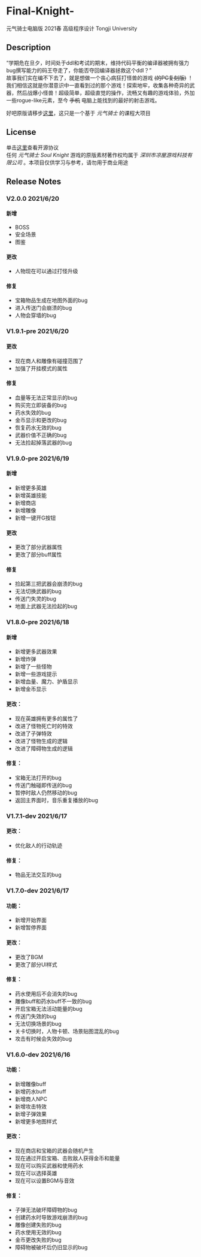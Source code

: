 # Final-Knight-  
元气骑士电脑版 2021春 高级程序设计 Tongji University

## Description
“学期危在旦夕，时间处于ddl和考试的期末，维持代码平衡的编译器被拥有强力bug撰写能力的码王夺走了，你能否夺回编译器拯救这个ddl？”  
故事我们实在编不下去了，就是想做一个丧心病狂打怪兽的游戏 ~~(的PC复刻版)~~ ！  
我们相信这就是你潜意识中一直看到过的那个游戏！探索地牢，收集各种奇异的武器，然后战爆小怪兽！超级简单，超级直觉的操作，流畅又有趣的游戏体验，外加一些rogue-like元素，至今 ~~手机~~ 电脑上能找到的最好的射击游戏。

好吧原版请移步[这里](http://www.chillyroom.com/zh)，这只是一个基于 *元气骑士* 的课程大项目  

## License
单击[这里](https://github.com/GAMECREATOR1010/Final-Knight-/blob/main/LICENSE)查看开源协议  
任何 *元气骑士 Soul Knight* 游戏的原版素材著作权均属于 *深圳市凉屋游戏科技有限公司* 。本项目仅供学习与参考，请勿用于商业用途  

## Release Notes  
### V2.0.0 2021/6/20
#### 新增
* BOSS
* 安全场景
* 图鉴

#### 更改
* 人物现在可以通过打怪升级

#### 修复
* 宝箱物品生成在地图外面的bug
* 进入传送门会崩溃的bug
* 人物会穿墙的bug

### V1.9.1-pre 2021/6/20
#### 更改
* 现在商人和雕像有碰撞范围了
* 加强了开挂模式的属性

#### 修复
* 血量等无法正常显示的bug
* 购买完立即装备的bug
* 药水失效的bug
* 金币显示和更改的bug
* 恢复药水无效的bug
* 武器价值不正确的bug
* 无法捡起掉落武器的bug

### V1.9.0-pre 2021/6/19
#### 新增
* 新增更多英雄
* 新增英雄技能
* 新增商店
* 新增雕像
* 新增一键开G按钮

#### 更改
* 更改了部分武器属性
* 更改了部分buff属性

#### 修复
* 捡起第三把武器会崩溃的bug
* 无法切换武器的bug
* 传送门失灵的bug
* 地面上武器无法捡起的bug

### V1.8.0-pre 2021/6/18
#### 新增
* 新增更多武器效果
* 新增炸弹
* 新增了一些怪物
* 新增一些游戏提示
* 新增血量、魔力、护盾显示
* 新增金币显示

#### 更改：
* 现在英雄拥有更多的属性了
* 改进了怪物死亡时的特效
* 改进了子弹特效
* 改进了怪物生成的逻辑
* 改进了障碍物生成的逻辑

#### 修复：
* 宝箱无法打开的bug
* 传送门触碰即传送的bug
* 暂停时敌人仍然移动的bug
* 返回主界面时，音乐重复播放的bug

### V1.7.1-dev 2021/6/17
#### 更改：
* 优化敌人的行动轨迹

#### 修复：
* 物品无法交互的bug

### V1.7.0-dev 2021/6/17
#### 功能：
* 新增开始界面
* 新增暂停界面

#### 更改：
* 更改了BGM
* 更改了部分UI样式

#### 修复：
* 药水使用后不会消失的bug
* 雕像buff和药水buff不一致的bug
* 开启宝箱无法活动能量的bug
* 传送门失效的bug
* 无法切换场景的bug
* 关卡切换时，人物卡顿、场景贴图混乱的bug
* 攻击有时候会失效的bug

### V1.6.0-dev 2021/6/16
#### 功能：
* 新增雕像buff
* 新增药水buff
* 新增商人NPC
* 新增攻击特效
* 新增子弹效果
* 新增更多地图样式

#### 更改：
* 现在商店和宝箱的武器会随机产生
* 现在通过开启宝箱、击败敌人获得金币和能量
* 现在可以购买武器和使用药水
* 现在可以选择英雄
* 现在可以设置BGM与音效

#### 修复：
* 子弹无法破坏障碍物的bug
* 创建药水时导致游戏崩溃的bug
* 雕像创建失败的bug
* 药水使用无效的bug
* 金币更改失败的bug
* 障碍物被破坏后仍旧显示的bug
